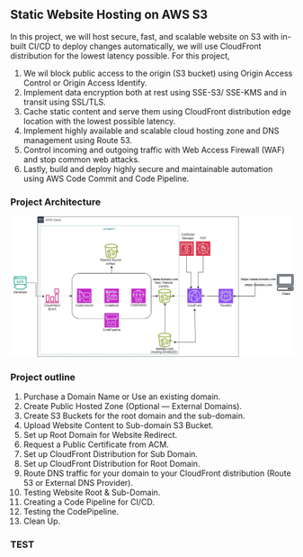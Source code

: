 ## Static Website Hosting on AWS S3
In this project, we will host  secure, fast, and scalable website on S3 with in-built CI/CD to deploy changes automatically, we will use CloudFront distribution for the lowest latency possible.
For this project,
  1. We wil block public access to the origin (S3 bucket) using Origin Access Control or Origin Access Identify.
  2. Implement data encryption both at rest using SSE-S3/ SSE-KMS and in transit using SSL/TLS.
  3. Cache static content and serve them using CloudFront distribution edge location with the lowest possible latency.
  4. Implement highly available and scalable cloud hosting zone and DNS management using Route 53.
  5. Control incoming and outgoing traffic with Web Access Firewall (WAF) and stop common web attacks.
  6. Lastly, build and deploy highly secure and maintainable automation using AWS Code Commit and Code Pipeline.

### Project Architecture
![alt text](https://github.com/Gabinsime75/Project_14--AWS--Static-Website-Hosting-on-AWS-S3/blob/main/Project_14-Architecture.jpg)

### Project outline
  1. Purchase a Domain Name or Use an existing domain.
  2. Create Public Hosted Zone (Optional — External Domains).
  3. Create S3 Buckets for the root domain and the sub-domain.
  4. Upload Website Content to Sub-domain S3 Bucket.
  5. Set up Root Domain for Website Redirect.
  6. Request a Public Certificate from ACM.
  7. Set up CloudFront Distribution for Sub Domain.
  8. Set up CloudFront Distribution for Root Domain.
  9. Route DNS traffic for your domain to your CloudFront distribution (Route 53 or External DNS Provider).
  10. Testing Website Root & Sub-Domain.
  11. Creating a Code Pipeline for CI/CD.
  12. Testing the CodePipeline.
  13. Clean Up.


  ### TEST
